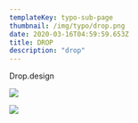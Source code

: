 ```yaml
---
templateKey: typo-sub-page
thumbnail: /img/typo/drop.png
date: 2020-03-16T04:59:59.653Z
title: DROP
description: "drop"
---
```


Drop.design



![](/img/typo/drops.png)


![](/img/typo/aquaticgarden.png)
